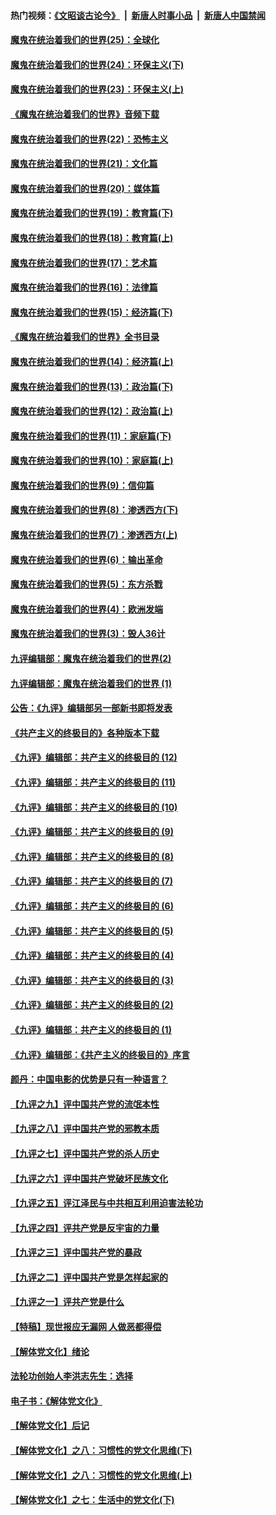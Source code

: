 #### 热门视频：[《文昭谈古论今》](https://github.com/gfw-breaker/wenzhao/blob/master/README.md?t=10261833) &nbsp;|&nbsp; [新唐人时事小品](https://github.com/gfw-breaker/ntdtv-comedy/blob/master/README.md?t=10261833) &nbsp;|&nbsp; [新唐人中国禁闻](https://github.com/gfw-breaker/ntdtv-news/blob/master/README.md?t=10261833)

#### [魔鬼在统治着我们的世界(25)：全球化](../pages/nsc422/n10788205.md?t=10261833) 

#### [魔鬼在统治着我们的世界(24)：环保主义(下)](../pages/nsc422/n10695307.md?t=10261833) 

#### [魔鬼在统治着我们的世界(23)：环保主义(上)](../pages/nsc422/n10688613.md?t=10261833) 

#### [《魔鬼在统治着我们的世界》音频下载](../pages/nsc422/n10635553.md?t=10261833) 

#### [魔鬼在统治着我们的世界(22)：恐怖主义](../pages/nsc422/n10614727.md?t=10261833) 

#### [魔鬼在统治着我们的世界(21)：文化篇](../pages/nsc422/n10597706.md?t=10261833) 

#### [魔鬼在统治着我们的世界(20)：媒体篇](../pages/nsc422/n10586579.md?t=10261833) 

#### [魔鬼在统治着我们的世界(19)：教育篇(下)](../pages/nsc422/n10564808.md?t=10261833) 

#### [魔鬼在统治着我们的世界(18)：教育篇(上)](../pages/nsc422/n10526970.md?t=10261833) 

#### [魔鬼在统治着我们的世界(17)：艺术篇](../pages/nsc422/n10499093.md?t=10261833) 

#### [魔鬼在统治着我们的世界(16)：法律篇](../pages/nsc422/n10485969.md?t=10261833) 

#### [魔鬼在统治着我们的世界(15)：经济篇(下)](../pages/nsc422/n10469975.md?t=10261833) 

#### [《魔鬼在统治着我们的世界》全书目录](../pages/nsc422/n10464261.md?t=10261833) 

#### [魔鬼在统治着我们的世界(14)：经济篇(上)](../pages/nsc422/n10457370.md?t=10261833) 

#### [魔鬼在统治着我们的世界(13)：政治篇(下)](../pages/nsc422/n10448270.md?t=10261833) 

#### [魔鬼在统治着我们的世界(12)：政治篇(上)](../pages/nsc422/n10444576.md?t=10261833) 

#### [魔鬼在统治着我们的世界(11)：家庭篇(下)](../pages/nsc422/n10440961.md?t=10261833) 

#### [魔鬼在统治着我们的世界(10)：家庭篇(上)](../pages/nsc422/n10435448.md?t=10261833) 

#### [魔鬼在统治着我们的世界(9)：信仰篇](../pages/nsc422/n10432159.md?t=10261833) 

#### [魔鬼在统治着我们的世界(8)：渗透西方(下)](../pages/nsc422/n10429603.md?t=10261833) 

#### [魔鬼在统治着我们的世界(7)：渗透西方(上)](../pages/nsc422/n10426013.md?t=10261833) 

#### [魔鬼在统治着我们的世界(6)：输出革命](../pages/nsc422/n10421536.md?t=10261833) 

#### [魔鬼在统治着我们的世界(5)：东方杀戮](../pages/nsc422/n10417707.md?t=10261833) 

#### [魔鬼在统治着我们的世界(4)：欧洲发端](../pages/nsc422/n10414890.md?t=10261833) 

#### [魔鬼在统治着我们的世界(3)：毁人36计](../pages/nsc422/n10411583.md?t=10261833) 

#### [九评编辑部：魔鬼在统治着我们的世界(2)](../pages/nsc422/n10410036.md?t=10261833) 

#### [九评编辑部：魔鬼在统治着我们的世界 (1)](../pages/nsc422/n10406825.md?t=10261833) 

#### [公告：《九评》编辑部另一部新书即将发表](../pages/nsc422/n10405104.md?t=10261833) 

#### [《共产主义的终极目的》各种版本下载](../pages/nsc422/n10022138.md?t=10261833) 

#### [《九评》编辑部：共产主义的终极目的 (12)](../pages/nsc422/n9933272.md?t=10261833) 

#### [《九评》编辑部：共产主义的终极目的 (11)](../pages/nsc422/n9924973.md?t=10261833) 

#### [《九评》编辑部：共产主义的终极目的 (10)](../pages/nsc422/n9920883.md?t=10261833) 

#### [《九评》编辑部：共产主义的终极目的 (9)](../pages/nsc422/n9916363.md?t=10261833) 

#### [《九评》编辑部：共产主义的终极目的 (8)](../pages/nsc422/n9912488.md?t=10261833) 

#### [《九评》编辑部：共产主义的终极目的 (7)](../pages/nsc422/n9901176.md?t=10261833) 

#### [《九评》编辑部：共产主义的终极目的 (6)](../pages/nsc422/n9899359.md?t=10261833) 

#### [《九评》编辑部：共产主义的终极目的 (5)](../pages/nsc422/n9893174.md?t=10261833) 

#### [《九评》编辑部：共产主义的终极目的 (4)](../pages/nsc422/n9891246.md?t=10261833) 

#### [《九评》编辑部：共产主义的终极目的 (3)](../pages/nsc422/n9879879.md?t=10261833) 

#### [《九评》编辑部：共产主义的终极目的 (2)](../pages/nsc422/n9876205.md?t=10261833) 

#### [《九评》编辑部：共产主义的终极目的 (1)](../pages/nsc422/n9865857.md?t=10261833) 

#### [《九评》编辑部：《共产主义的终极目的》序言](../pages/nsc422/n9862666.md?t=10261833) 

#### [颜丹：中国电影的优势是只有一种语言？](../pages/nsc422/n9583062.md?t=10261833) 

#### [【九评之九】评中国共产党的流氓本性](../pages/nsc422/n737542.md?t=10261833) 

#### [【九评之八】评中国共产党的邪教本质](../pages/nsc422/n735942.md?t=10261833) 

#### [【九评之七】评中国共产党的杀人历史](../pages/nsc422/n733806.md?t=10261833) 

#### [【九评之六】评中国共产党破坏民族文化](../pages/nsc422/n731667.md?t=10261833) 

#### [【九评之五】评江泽民与中共相互利用迫害法轮功](../pages/nsc422/n730058.md?t=10261833) 

#### [【九评之四】评共产党是反宇宙的力量](../pages/nsc422/n727814.md?t=10261833) 

#### [【九评之三】评中国共产党的暴政](../pages/nsc422/n725597.md?t=10261833) 

#### [【九评之二】评中国共产党是怎样起家的](../pages/nsc422/n723946.md?t=10261833) 

#### [【九评之一】评共产党是什么](../pages/nsc422/n722529.md?t=10261833) 

#### [【特稿】现世报应无漏网 人做恶都得偿](../pages/nsc422/n4215167.md?t=10261833) 

#### [【解体党文化】绪论](../pages/nsc422/n1449356.md?t=10261833) 

#### [法轮功创始人李洪志先生：选择](../pages/nsc422/n3580738.md?t=10261833) 

#### [电子书：《解体党文化》](../pages/nsc422/n1573484.md?t=10261833) 

#### [【解体党文化】后记](../pages/nsc422/n1531999.md?t=10261833) 

#### [【解体党文化】之八：习惯性的党文化思维(下)](../pages/nsc422/n1526477.md?t=10261833) 

#### [【解体党文化】之八：习惯性的党文化思维(上)](../pages/nsc422/n1520631.md?t=10261833) 

#### [【解体党文化】之七：生活中的党文化(下)](../pages/nsc422/n1513446.md?t=10261833) 

